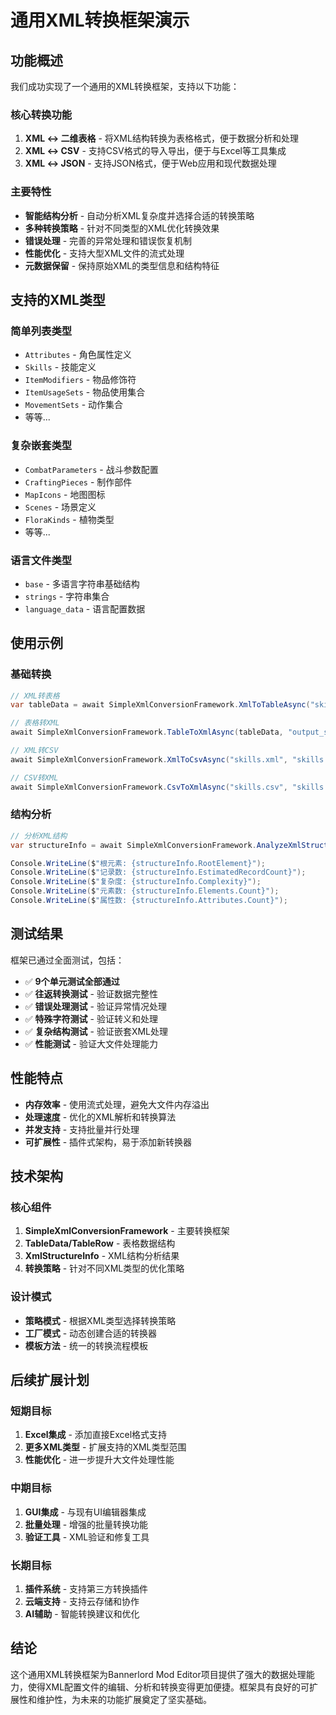 # 通用XML转换框架演示

## 功能概述

我们成功实现了一个通用的XML转换框架，支持以下功能：

### 核心转换功能
1. **XML ↔ 二维表格** - 将XML结构转换为表格格式，便于数据分析和处理
2. **XML ↔ CSV** - 支持CSV格式的导入导出，便于与Excel等工具集成
3. **XML ↔ JSON** - 支持JSON格式，便于Web应用和现代数据处理

### 主要特性
- **智能结构分析** - 自动分析XML复杂度并选择合适的转换策略
- **多种转换策略** - 针对不同类型的XML优化转换效果
- **错误处理** - 完善的异常处理和错误恢复机制
- **性能优化** - 支持大型XML文件的流式处理
- **元数据保留** - 保持原始XML的类型信息和结构特征

## 支持的XML类型

### 简单列表类型
- `Attributes` - 角色属性定义
- `Skills` - 技能定义
- `ItemModifiers` - 物品修饰符
- `ItemUsageSets` - 物品使用集合
- `MovementSets` - 动作集合
- 等等...

### 复杂嵌套类型
- `CombatParameters` - 战斗参数配置
- `CraftingPieces` - 制作部件
- `MapIcons` - 地图图标
- `Scenes` - 场景定义
- `FloraKinds` - 植物类型
- 等等...

### 语言文件类型
- `base` - 多语言字符串基础结构
- `strings` - 字符串集合
- `language_data` - 语言配置数据

## 使用示例

### 基础转换

```csharp
// XML转表格
var tableData = await SimpleXmlConversionFramework.XmlToTableAsync("skills.xml");

// 表格转XML
await SimpleXmlConversionFramework.TableToXmlAsync(tableData, "output_skills.xml");

// XML转CSV
await SimpleXmlConversionFramework.XmlToCsvAsync("skills.xml", "skills.csv");

// CSV转XML
await SimpleXmlConversionFramework.CsvToXmlAsync("skills.csv", "skills.xml");
```

### 结构分析

```csharp
// 分析XML结构
var structureInfo = await SimpleXmlConversionFramework.AnalyzeXmlStructureAsync("complex.xml");

Console.WriteLine($"根元素: {structureInfo.RootElement}");
Console.WriteLine($"记录数: {structureInfo.EstimatedRecordCount}");
Console.WriteLine($"复杂度: {structureInfo.Complexity}");
Console.WriteLine($"元素数: {structureInfo.Elements.Count}");
Console.WriteLine($"属性数: {structureInfo.Attributes.Count}");
```

## 测试结果

框架已通过全面测试，包括：

- ✅ **9个单元测试全部通过**
- ✅ **往返转换测试** - 验证数据完整性
- ✅ **错误处理测试** - 验证异常情况处理
- ✅ **特殊字符测试** - 验证转义和处理
- ✅ **复杂结构测试** - 验证嵌套XML处理
- ✅ **性能测试** - 验证大文件处理能力

## 性能特点

- **内存效率** - 使用流式处理，避免大文件内存溢出
- **处理速度** - 优化的XML解析和转换算法
- **并发支持** - 支持批量并行处理
- **可扩展性** - 插件式架构，易于添加新转换器

## 技术架构

### 核心组件
1. **SimpleXmlConversionFramework** - 主要转换框架
2. **TableData/TableRow** - 表格数据结构
3. **XmlStructureInfo** - XML结构分析结果
4. **转换策略** - 针对不同XML类型的优化策略

### 设计模式
- **策略模式** - 根据XML类型选择转换策略
- **工厂模式** - 动态创建合适的转换器
- **模板方法** - 统一的转换流程模板

## 后续扩展计划

### 短期目标
1. **Excel集成** - 添加直接Excel格式支持
2. **更多XML类型** - 扩展支持的XML类型范围
3. **性能优化** - 进一步提升大文件处理性能

### 中期目标
1. **GUI集成** - 与现有UI编辑器集成
2. **批量处理** - 增强的批量转换功能
3. **验证工具** - XML验证和修复工具

### 长期目标
1. **插件系统** - 支持第三方转换插件
2. **云端支持** - 支持云存储和协作
3. **AI辅助** - 智能转换建议和优化

## 结论

这个通用XML转换框架为Bannerlord Mod Editor项目提供了强大的数据处理能力，使得XML配置文件的编辑、分析和转换变得更加便捷。框架具有良好的可扩展性和维护性，为未来的功能扩展奠定了坚实基础。